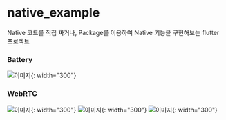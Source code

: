 # native_example

Native 코드를 직접 짜거나, Package를 이용하여
Native 기능을 구현해보는 flutter 프로젝트   

### Battery

![이미지](/image/battery.png){: width="300"}

### WebRTC

![이미지](/image/web_rtc_1.jpeg){: width="300"}
![이미지](/image/web_rtc_2.jpeg){: width="300"}
![이미지](/image/web_rtc_3.jpeg){: width="300"}
